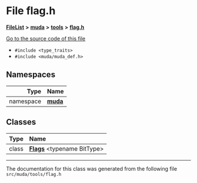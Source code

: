 

# File flag.h



[**FileList**](files.md) **>** [**muda**](dir_be047e8c00f93e2e88c2a417393a7f42.md) **>** [**tools**](dir_4d62fb1c1e2c9fb3fa1c4847a09b7b77.md) **>** [**flag.h**](flag_8h.md)

[Go to the source code of this file](flag_8h_source.md)



* `#include <type_traits>`
* `#include <muda/muda_def.h>`













## Namespaces

| Type | Name |
| ---: | :--- |
| namespace | [**muda**](namespacemuda.md) <br> |


## Classes

| Type | Name |
| ---: | :--- |
| class | [**Flags**](classmuda_1_1_flags.md) &lt;typename BitType&gt;<br> |



















































------------------------------
The documentation for this class was generated from the following file `src/muda/tools/flag.h`

